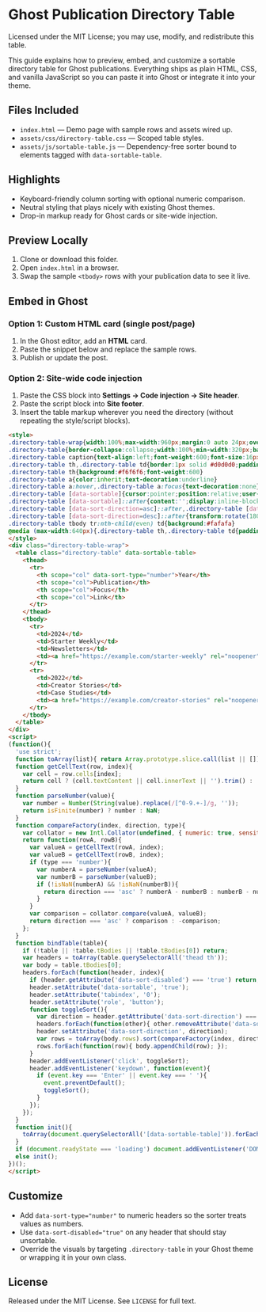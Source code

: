 # Ghost Publication Directory Table

Licensed under the MIT License; you may use, modify, and redistribute this table.

This guide explains how to preview, embed, and customize a sortable directory table for Ghost publications. Everything ships as plain HTML, CSS, and vanilla JavaScript so you can paste it into Ghost or integrate it into your theme.

## Files Included
- `index.html` — Demo page with sample rows and assets wired up.
- `assets/css/directory-table.css` — Scoped table styles.
- `assets/js/sortable-table.js` — Dependency-free sorter bound to elements tagged with `data-sortable-table`.

## Highlights
- Keyboard-friendly column sorting with optional numeric comparison.
- Neutral styling that plays nicely with existing Ghost themes.
- Drop-in markup ready for Ghost cards or site-wide injection.

## Preview Locally
1. Clone or download this folder.
2. Open `index.html` in a browser.
3. Swap the sample `<tbody>` rows with your publication data to see it live.

## Embed in Ghost

### Option 1: Custom HTML card (single post/page)
1. In the Ghost editor, add an **HTML** card.
2. Paste the snippet below and replace the sample rows.
3. Publish or update the post.

### Option 2: Site-wide code injection
1. Paste the CSS block into **Settings → Code injection → Site header**.
2. Paste the script block into **Site footer**.
3. Insert the table markup wherever you need the directory (without repeating the style/script blocks).

```html
<style>
.directory-table-wrap{width:100%;max-width:960px;margin:0 auto 24px;overflow-x:auto}
.directory-table{border-collapse:collapse;width:100%;min-width:320px;background:#fff;font-family:'Helvetica Neue',Arial,sans-serif;font-size:14px;line-height:1.4}
.directory-table caption{text-align:left;font-weight:600;font-size:16px;margin-bottom:12px}
.directory-table th,.directory-table td{border:1px solid #d0d0d0;padding:8px 10px;text-align:left;vertical-align:top;background:#fff}
.directory-table th{background:#f6f6f6;font-weight:600}
.directory-table a{color:inherit;text-decoration:underline}
.directory-table a:hover,.directory-table a:focus{text-decoration:none}
.directory-table [data-sortable]{cursor:pointer;position:relative;user-select:none}
.directory-table [data-sortable]::after{content:'';display:inline-block;border:5px solid transparent;border-top-color:#888;margin-left:6px;opacity:0;transform:translateY(2px)}
.directory-table [data-sort-direction=asc]::after,.directory-table [data-sort-direction=desc]::after{opacity:1}
.directory-table [data-sort-direction=desc]::after{transform:rotate(180deg) translateY(-2px)}
.directory-table tbody tr:nth-child(even) td{background:#fafafa}
@media (max-width:640px){.directory-table th,.directory-table td{padding:6px 8px;font-size:13px}}
</style>
<div class="directory-table-wrap">
  <table class="directory-table" data-sortable-table>
    <thead>
      <tr>
        <th scope="col" data-sort-type="number">Year</th>
        <th scope="col">Publication</th>
        <th scope="col">Focus</th>
        <th scope="col">Link</th>
      </tr>
    </thead>
    <tbody>
      <tr>
        <td>2024</td>
        <td>Starter Weekly</td>
        <td>Newsletters</td>
        <td><a href="https://example.com/starter-weekly" rel="noopener">View publication</a></td>
      </tr>
      <tr>
        <td>2022</td>
        <td>Creator Stories</td>
        <td>Case Studies</td>
        <td><a href="https://example.com/creator-stories" rel="noopener">View publication</a></td>
      </tr>
    </tbody>
  </table>
</div>
<script>
(function(){
  'use strict';
  function toArray(list){ return Array.prototype.slice.call(list || []); }
  function getCellText(row, index){
    var cell = row.cells[index];
    return cell ? (cell.textContent || cell.innerText || '').trim() : '';
  }
  function parseNumber(value){
    var number = Number(String(value).replace(/[^0-9.+-]/g, ''));
    return isFinite(number) ? number : NaN;
  }
  function compareFactory(index, direction, type){
    var collator = new Intl.Collator(undefined, { numeric: true, sensitivity: 'base' });
    return function(rowA, rowB){
      var valueA = getCellText(rowA, index);
      var valueB = getCellText(rowB, index);
      if (type === 'number'){
        var numberA = parseNumber(valueA);
        var numberB = parseNumber(valueB);
        if (!isNaN(numberA) && !isNaN(numberB)){
          return direction === 'asc' ? numberA - numberB : numberB - numberA;
        }
      }
      var comparison = collator.compare(valueA, valueB);
      return direction === 'asc' ? comparison : -comparison;
    };
  }
  function bindTable(table){
    if (!table || !table.tBodies || !table.tBodies[0]) return;
    var headers = toArray(table.querySelectorAll('thead th'));
    var body = table.tBodies[0];
    headers.forEach(function(header, index){
      if (header.getAttribute('data-sort-disabled') === 'true') return;
      header.setAttribute('data-sortable', 'true');
      header.setAttribute('tabindex', '0');
      header.setAttribute('role', 'button');
      function toggleSort(){
        var direction = header.getAttribute('data-sort-direction') === 'asc' ? 'desc' : 'asc';
        headers.forEach(function(other){ other.removeAttribute('data-sort-direction'); });
        header.setAttribute('data-sort-direction', direction);
        var rows = toArray(body.rows).sort(compareFactory(index, direction, header.getAttribute('data-sort-type')));
        rows.forEach(function(row){ body.appendChild(row); });
      }
      header.addEventListener('click', toggleSort);
      header.addEventListener('keydown', function(event){
        if (event.key === 'Enter' || event.key === ' '){
          event.preventDefault();
          toggleSort();
        }
      });
    });
  }
  function init(){
    toArray(document.querySelectorAll('[data-sortable-table]')).forEach(bindTable);
  }
  if (document.readyState === 'loading') document.addEventListener('DOMContentLoaded', init);
  else init();
})();
</script>
```

## Customize
- Add `data-sort-type="number"` to numeric headers so the sorter treats values as numbers.
- Use `data-sort-disabled="true"` on any header that should stay unsortable.
- Override the visuals by targeting `.directory-table` in your Ghost theme or wrapping it in your own class.

## License
Released under the MIT License. See `LICENSE` for full text.
